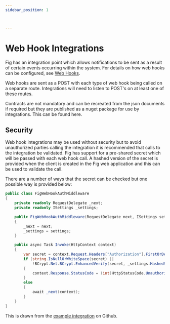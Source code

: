 ```yaml
---
sidebar_position: 1



---
```


# Web Hook Integrations

Fig has an integration point which allows notifications to be sent as a result of certain events occurring within the system. For details on how web hooks can be configured, see [Web Hooks](../features/web-hooks.md).

Web hooks are sent as a POST with each type of web hook being called on a separate route. Integrations will need to listen to POST's on at least one of these routes.

Contracts are not mandatory and can be recreated from the json documents if required but they are published as a nuget package for use by integrations. This can be found here.

## Security

Web hook integrations may be used without security but to avoid unauthorized parties calling the integration it is recommended that calls to the integration be validated. Fig has support for a pre-shared secret which will be passed with each web hook call. A hashed version of the secret is provided when the client is created in the Fig web application and this can be used to validate the call.

There are a number of ways that the secret can be checked but one possible way is provided below:

```c#
public class FigWebHookAuthMiddleware
{
    private readonly RequestDelegate _next;
    private readonly ISettings _settings;

    public FigWebHookAuthMiddleware(RequestDelegate next, ISettings settings)
    {
        _next = next;
        _settings = settings;
    }

    public async Task Invoke(HttpContext context)
    {
        var secret = context.Request.Headers["Authorization"].FirstOrDefault()?.Split(" ").Last();
        if (string.IsNullOrWhiteSpace(secret) ||
            !BCrypt.Net.BCrypt.EnhancedVerify(secret, _settings.HashedSecret))
        {
            context.Response.StatusCode = (int)HttpStatusCode.Unauthorized;
        }
        else
        {
            await _next(context);
        }
    }
}
```

This is drawn from the [example integration](https://github.com/mzbrau/fig/blob/main/src/integrations/Fig.Integration.ConsoleWebHookHandler/Middleware/FigWebHookAuthMiddleware.cs) on Github.